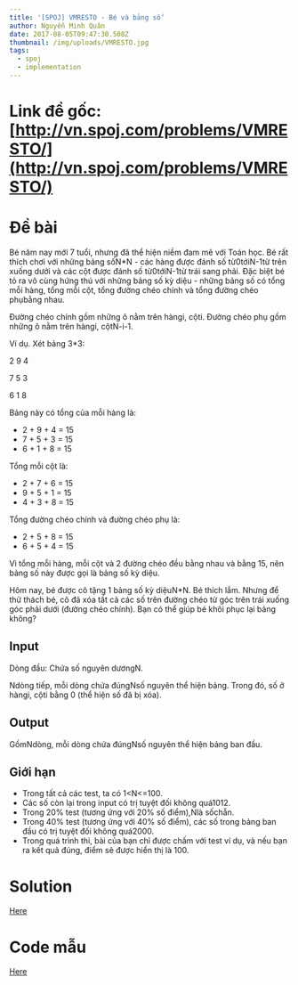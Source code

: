 ```yaml
---
title: '[SPOJ] VMRESTO - Bé và bảng số'
author: Nguyễn Minh Quân
date: 2017-08-05T09:47:30.508Z
thumbnail: /img/uploads/VMRESTO.jpg
tags:
  - spoj
  - implementation
---
```

# Link đề gốc: [http://vn.spoj.com/problems/VMRESTO/](http://vn.spoj.com/problems/VMRESTO/)

# Đề bài
Bé năm nay mới 7 tuổi, nhưng đã thể hiện niềm đam mê với Toán học. Bé rất thích chơi với những bảng sốN\*N - các hàng được đánh số từ0tớiN-1từ trên xuống dưới và các cột được đánh số từ0tớiN-1từ trái sang phải. Đặc biệt bé tỏ ra vô cùng hứng thú với những bảng số kỳ diệu - những bảng số có tổng mỗi hàng, tổng mỗi cột, tổng đường chéo chính và tổng đường chéo phụbằng nhau.

Đường chéo chính gồm những ô nằm trên hàngi, cộti. Đường chéo phụ gồm những ô nằm trên hàngi, cộtN-i-1.

Ví dụ. Xét bảng 3\*3:

2 9 4

7 5 3

6 1 8

Bảng này có tổng của mỗi hàng là:

* 2 + 9 + 4 = 15
* 7 + 5 + 3 = 15
* 6 + 1 + 8 = 15

Tổng mỗi cột là:

* 2 + 7 + 6 = 15
* 9 + 5 + 1 = 15
* 4 + 3 + 8 = 15

Tổng đường chéo chính và đường chéo phụ là:

* 2 + 5 + 8 = 15
* 6 + 5 + 4 = 15

Vì tổng mỗi hàng, mỗi cột và 2 đường chéo đều bằng nhau và bằng 15, nên bảng số này được gọi là bảng số kỳ diệu.

Hôm nay, bé được cô tặng 1 bảng số kỳ diệuN\*N. Bé thích lắm. Nhưng để thử thách bé, cô đã xóa tất cả các số trên đường chéo từ góc trên trái xuống góc phải dưới \(đường chéo chính\). Bạn có thể giúp bé khôi phục lại bảng không?

## Input

Dòng đầu: Chứa số nguyên dươngN.

Ndòng tiếp, mỗi dòng chứa đúngNsố nguyên thể hiện bảng. Trong đó, số ở hàngi, cộti bằng 0 \(thể hiện số đã bị xóa\).

## Output

GồmNdòng, mỗi dòng chứa đúngNsố nguyên thể hiện bảng ban đầu.

## Giới hạn

* Trong tất cả các test, ta có 1&lt;N&lt;=100.
* Các số còn lại trong input có trị tuyệt đối không quá1012.
* Trong 20% test \(tương ứng với 20% số điểm\),Nlà sốchẵn.
* Trong 40% test \(tương ứng với 40% số điểm\), các số trong bảng ban đầu có trị tuyệt đối không quá2000.
* Trong quá trình thi, bài của bạn chỉ được chấm với test ví dụ, và nếu bạn ra kết quả đúng, điểm sẽ được hiển thị là 100.

# Solution

[Here](http://dataurbia.com/i8f)
# Code mẫu

[Here](http://dataurbia.com/i9B)



